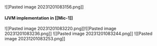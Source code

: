 ![[Pasted image 20231201083156.png]]
#### IJVM implementation in [[Mic-1]]
![[Pasted image 20231201083220.png]]![[Pasted image 20231201083236.png]]
![[Pasted image 20231201083244.png]]
![[Pasted image 20231201083253.png]]